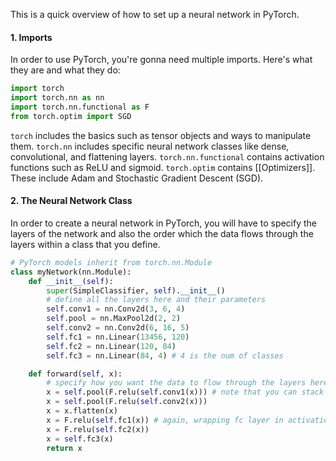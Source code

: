 This is a quick overview of how to set up a neural network in PyTorch.

#### 1. Imports
In order to use PyTorch, you're gonna need multiple imports. Here's what they are and what they do:

```python
import torch
import torch.nn as nn
import torch.nn.functional as F
from torch.optim import SGD
```

`torch` includes the basics such as tensor objects and ways to manipulate them.
`torch.nn` includes specific neural network classes like dense, convolutional, and flattening layers.
`torch.nn.functional` contains activation functions such as ReLU and sigmoid.
`torch.optim` contains [[Optimizers]]. These include Adam and Stochastic Gradient Descent (SGD).

#### 2. The Neural Network Class
In order to create a neural network in PyTorch, you will have to specify the layers of the network and also the order which the data flows through the layers within a class that you define.

```python
# PyTorch models inherit from torch.nn.Module
class myNetwork(nn.Module):
    def __init__(self):
        super(SimpleClassifier, self).__init__()
        # define all the layers here and their parameters
        self.conv1 = nn.Conv2d(3, 6, 4)
        self.pool = nn.MaxPool2d(2, 2)
        self.conv2 = nn.Conv2d(6, 16, 5)
        self.fc1 = nn.Linear(13456, 120)
        self.fc2 = nn.Linear(120, 84)
        self.fc3 = nn.Linear(84, 4) # 4 is the num of classes

    def forward(self, x):
	    # specify how you want the data to flow through the layers here
        x = self.pool(F.relu(self.conv1(x))) # note that you can stack functions
        x = self.pool(F.relu(self.conv2(x)))
        x = x.flatten(x)
        x = F.relu(self.fc1(x)) # again, wrapping fc layer in activation func
        x = F.relu(self.fc2(x))
        x = self.fc3(x)
        return x
```